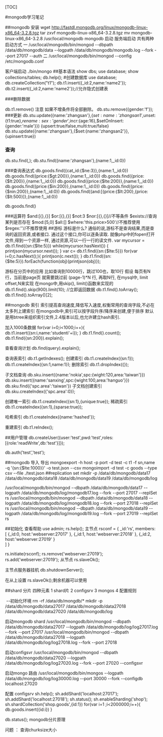 [TOC]

#mongodb学习笔记

##mongodb 安装
wget http://fastdl.mongodb.org/linux/mongodb-linux-x86_64-3.2.8.tgz
tar zxvf mongodb-linux-x86_64-3.2.8.tgz
mv mongodb-linux-x86_64-3.2.8 /usr/local/mongodb
mongodb 启动
服务端启动 共有两种启动方式
一
/usr/local/mongodb/bin/mongod --dbpath /data/db/mongodb/data --logpath /data/db/mongodb/mongodb.log --fork --port 27017 --auth
二
/usr/local/mongodb/bin/mongod --config /etc/mongodb.conf

客户端启动
./bin/mongo
##基本语法
	show dbs;
	use database;
	show collections/tables;
	db.help();
	#创建数据库
	use database;
	db.createCollection("t1");
	db.t1.insert({_id:2,name:'name2'});
	db.t2.insert({_id:2,name:'name2'});//允许隐式创建表

###删除数据

db.t1.remove() 注意   如果不增条件将全部删除。
db.stu.remove({gender:'f'});
###更新
db.stu.update({name:'zhangsan'},{$set:{name:'zhangsan1'},$unset:{t1:true},$rename:{sex:'gender'},$incr:{age:16},$setOnInsert:{gender:'male'}})
{upsert:true/false,multi:true/false}
db.stu.update({name:'zhangsan'},{$set:{name:'zhangsan2'}},{upinsert:true})

### 查询
db.stu.find(<query>,<field>);
db.stu.find({name:'zhangsan'},{name:1,_id:0})

###查询表达式
db.goods.find({cat_id:{$ne:3}},{name:1,_id:0})
db.goods.find({price:{$gt:200}},{name:1,_id:0})
db.goods.find({price:{$lt:200}},{name:1,_id:0})
db.goods.find({price:{$lte:200}},{name:1,_id:0})
db.goods.find({price:{$in:200}},{name:1,_id:0})
db.goods.find({price:{$nin:200}},{name:1,_id:0})
db.goods.find({and:[{price:{$lt:200},{price:{$lt:500}]},{name:1,_id:0})

db.goods.find()


###运算符
$and:[{},{}]
$or:[{},{}]
$not:3
$nor:[{},{}]//不等条件
$exists://查询某列是否存在
$mod:[5,0]
$all:[]
$where:'this.price>500'//不推荐使用
$regex:''//不推荐使用
##游标
游标是什么?
通俗的说,游标不是查询结果,而是查询的返回资源,或者接口.
通过这个接口,你可以逐条读取.
就像php中的fopen打开文件,得到一个资源一样, 通过资源,可以一行一行的读文件.
 var mycursor = db.t1.find({sn:{$lte:5}})
while(mycursor.hasNext()) {
printjson(mycursor.next());
}
var c= db.t1.find({sn:{$lte:5}})
for(var i=0;c.hasNext();){
printjson(c.next());
}
db.t1.find({sn:{$lte:5}}).forEach(function(obj){printjson(obj)});

游标在分页中的应用
比如查询到10000行，跳过100也，取10行
假设 每页有N行，当前是page页
就需要跳过前 (page-1)*N 行, 再取N行, 在mysql中, limit offset,N来实现
在mongo中,用skip(), limit()函数来实现的
db.t1.find().skip(900).limit(10);
//立即返回数据
db.t1.find().toArray();
db.t1.find().toArray()[2];



##mongodb 索引
索引提高查询速度,降低写入速度,权衡常用的查询字段,不必在太多列上建索引
 在mongodb中,索引可以按字段升序/降序来创建,便于排序
 默认是用btree来组织索引文件,2.4版本以后,也允许建立hash索引.

加入1000条数据
for(var i=0;i<1000;i++){
db.t1.insert({sn:i,name:'studenti'+i});
}
db.t1.find().count();
db.t1.find({sn:200}).explain();

查看查询计划
db.find(query).explain();


查询表索引
db.t1.getIndexes();
创建索引
db.t1.createIndex({sn:1});
db.t1.createIndex({sn:1,name:1});
删除索引
db.t1.dropIndex({});

子文档查询
db.sku.insert({name:'nokia',spc:{wight:120,area:'taiwan'}})
db.sku.insert({name:'sanxing',spc:{wight:100,area:'hanguo'}})
db.sku.find({'spc.area':'taiwan'})
子文档创建索引
db.sku.createIndex({'spc.area':0});

创建唯一索引
db.t1.createIndex({sn:1},{unique:true});
稀疏索引
db.t1.createIndex({sn:1},{sparse:true});

哈希索引
db.t1.createIndex({name:'hashed'});

重建索引
db.t1.reIndex();


##用户管理
db.createUser({user:'test',pwd:'test',roles:[{role:'readWrite',db:'test'}]});

db.auth('test','test');

##mongodb 导入 导出
mongoexport -h host -p port -d test -c t1 -f sn,name -q '{sn:{$lte:1000}}' -o test.json --csv
mongoimport -d test -c goods --type csv  --file ./test.json 
##replication set
mkdir -p /data/db/mongodb/data17 /data/db/mongodb/data18 /data/db/mongodb/data19 /data/db/mongodb/log

/usr/local/mongodb/bin/mongod --dbpath /data/db/mongodb/data17 --logpath /data/db/mongodb/log/mongodb17.log --fork --port 27017 --replSet rs
/usr/local/mongodb/bin/mongod --dbpath /data/db/mongodb/data18 --logpath /data/db/mongodb/log/mongodb18.log --fork --port 27018 --replSet rs
/usr/local/mongodb/bin/mongod --dbpath /data/db/mongodb/data19 --logpath /data/db/mongodb/log/mongodb19.log --fork --port 27019 --replSet rs


##初始化
查看帮助
use admin;
rs.help();
主节点
rsconf = {
    _id:'rs',
    members:
    [
        {_id:0,
        host:'webserver:27017'
        },
        {_id:1,
        host:'webserver:27018'
        },
        {_id:2,
        host:'webserver:27019'
        }                
    ]
}

rs.initiate(rsconf);
rs.remove('webserver:27019');
rs.add('webserver:27019');
从节点
rs.slaveOk();

主节点服务器挂机
db.shutdownServer();

在从上设置 rs.slaveOk();剩余机器可以使用


##shard 分片
四种元素
1 shard片
2 configsrv
3 mongos
4 配置规则

​
--初始化环境
rm -rf /data/db/mongdb/*
mkdir -p /data/db/mongodb/data27017  /data/db/mongodb/data27018 /data/db/mongodb/data27020 /data/db/mongodb/log

启动mongodb shard
/usr/local/mongodb/bin/mongod --dbpath /data/db/mongodb/data27017 --logpath /data/db/mongodb/log/log27017.log --fork --port 27017
/usr/local/mongodb/bin/mongod --dbpath /data/db/mongodb/data27018 --logpath /data/db/mongodb/log/log27018.log --fork --port 27018

启动configsvr
/usr/local/mongodb/bin/mongod --dbpath /data/db/mongodb/data27020 --logpath /data/db/mongodb/log/log27020.log --fork --port 27020 --configsvr

启动mongo 路由
/usr/local/mongodb/bin/mongos --logpath /data/db/mongodb/log/log30000.log --port 30000 --fork --configdb localhost:27020

配置 configsrv
sh.help();
sh.addShard('localhost:27017');
sh.addShard('localhost:27018');
sh.status();
sh.enableSharding('shop');
sh.shardCollection('shop.goods',{id:1})
for(var i=1 ;i<2000000;i++){
db.goods.insert({id:i})
 }

db.status();
mongodb分片原理

问题 ： 查询churksize大小



